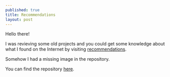 ```yaml
---
published: true
title: Recommendations
layout: post
---
```


Hello there!

I was revieving some old projects and you could get some knowledge
about what I found on the Internet by visiting 
[recommendations](https://wieczorek1990.github.io/recommendations/).

Somehow I had a missing image in the repository.

You can find the repository [here](https://github.com/wieczorek1990/recommendations).
